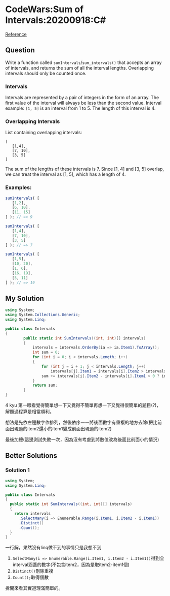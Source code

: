 # CodeWars:Sum of Intervals:20200918:C#

[Reference](https://www.codewars.com/kata/52b7ed099cdc285c300001cd/csharp)



## Question

Write a function called `sumIntervals`/`sum_intervals()` that accepts an array of intervals, and returns the sum of all the interval lengths. Overlapping intervals should only be counted once.

### Intervals

Intervals are represented by a pair of integers in the form of an array. The first value of the interval will always be less than the second value. Interval example: `[1, 5]` is an interval from 1 to 5. The length of this interval is 4.

### Overlapping Intervals

List containing overlapping intervals:

```
[
   [1,4],
   [7, 10],
   [3, 5]
]
```

The sum of the lengths of these intervals is 7. Since [1, 4] and [3, 5] overlap, we can treat the interval as [1, 5], which has a length of 4.

### Examples:

```javascript
sumIntervals( [
   [1,2],
   [6, 10],
   [11, 15]
] ); // => 9

sumIntervals( [
   [1,4],
   [7, 10],
   [3, 5]
] ); // => 7

sumIntervals( [
   [1,5],
   [10, 20],
   [1, 6],
   [16, 19],
   [5, 11]
] ); // => 19
```

## My Solution

```C#
using System;
using System.Collections.Generic;
using System.Linq;

public class Intervals
{
        public static int SumIntervals((int, int)[] intervals)
        {
            intervals = intervals.OrderBy(ia => ia.Item1).ToArray();
            int sum = 0;
            for (int i = 0; i < intervals.Length; i++)
            {
                for (int j = i + 1; j < intervals.Length; j++)
                    intervals[j].Item1 = intervals[i].Item2 > intervals[j].Item1 ? intervals[i].Item2 : intervals[j].Item1;
                sum += intervals[i].Item2 - intervals[i].Item1 > 0 ? intervals[i].Item2 - intervals[i].Item1 : 0;
            }
            return sum;
        }
}
```

4 kyu 第一眼看覺得簡單想一下又覺得不簡單再想一下又覺得很簡單的題目(?)，解題過程算是相當順利。

想法是先依左邊數字作排列，然後依序一一將後面數字有重複的地方去除(把比前面出現過的item2還小的item1變成前面出現過的item2)

最後加總(這邊測試失敗一次，因為沒有考慮到將數值改為後面比前面小的情況)

## Better Solutions

### Solution 1

```C#
using System;
using System.Linq;

public class Intervals
{
  public static int SumIntervals((int, int)[] intervals)
  {
    return intervals
      .SelectMany(i => Enumerable.Range(i.Item1, i.Item2 - i.Item1))
      .Distinct()
      .Count();
  }
}
```

一行解，果然沒有linq做不到的事情只是我想不到

1. `SelectMany(i => Enumerable.Range(i.Item1, i.Item2 - i.Item1))`得到全interval涵蓋的數字(不包含item2，因為是取item2-item1個)
2. `Distinct()`刪除重複
3. `Count();`取得個數

拆開來看其實道理滿簡單的。